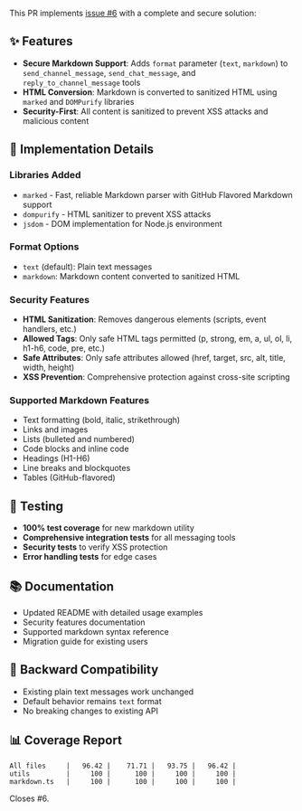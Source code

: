 This PR implements [issue #6](https://github.com/floriscornel/teams-mcp/issues/6) with a complete and secure solution:

## ✨ Features

- **Secure Markdown Support**: Adds `format` parameter (`text`, `markdown`) to `send_channel_message`, `send_chat_message`, and `reply_to_channel_message` tools
- **HTML Conversion**: Markdown is converted to sanitized HTML using `marked` and `DOMPurify` libraries
- **Security-First**: All content is sanitized to prevent XSS attacks and malicious content

## 🔧 Implementation Details

### Libraries Added
- `marked` - Fast, reliable Markdown parser with GitHub Flavored Markdown support
- `dompurify` - HTML sanitizer to prevent XSS attacks
- `jsdom` - DOM implementation for Node.js environment

### Format Options
- `text` (default): Plain text messages
- `markdown`: Markdown content converted to sanitized HTML

### Security Features
- **HTML Sanitization**: Removes dangerous elements (scripts, event handlers, etc.)
- **Allowed Tags**: Only safe HTML tags permitted (p, strong, em, a, ul, ol, li, h1-h6, code, pre, etc.)
- **Safe Attributes**: Only safe attributes allowed (href, target, src, alt, title, width, height)
- **XSS Prevention**: Comprehensive protection against cross-site scripting

### Supported Markdown Features
- Text formatting (bold, italic, strikethrough)
- Links and images
- Lists (bulleted and numbered)
- Code blocks and inline code
- Headings (H1-H6)
- Line breaks and blockquotes
- Tables (GitHub-flavored)

## 🧪 Testing

- **100% test coverage** for new markdown utility
- **Comprehensive integration tests** for all messaging tools
- **Security tests** to verify XSS protection
- **Error handling tests** for edge cases

## 📚 Documentation

- Updated README with detailed usage examples
- Security features documentation
- Supported markdown syntax reference
- Migration guide for existing users

## 🔄 Backward Compatibility

- Existing plain text messages work unchanged
- Default behavior remains `text` format
- No breaking changes to existing API

## 📊 Coverage Report

```
All files     |   96.42 |    71.71 |   93.75 |   96.42 |
utils         |     100 |      100 |     100 |     100 |
markdown.ts   |     100 |      100 |     100 |     100 |
```

Closes #6.